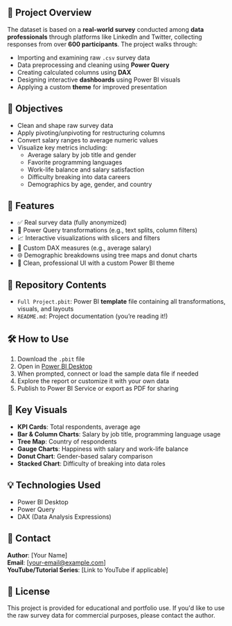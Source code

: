 ## 🧾 Project Overview

The dataset is based on a **real-world survey** conducted among **data professionals** through platforms like LinkedIn and Twitter, collecting responses from over **600 participants**. The project walks through:

- Importing and examining raw `.csv` survey data  
- Data preprocessing and cleaning using **Power Query**  
- Creating calculated columns using **DAX**  
- Designing interactive **dashboards** using Power BI visuals  
- Applying a custom **theme** for improved presentation  

## 🎯 Objectives

- Clean and shape raw survey data  
- Apply pivoting/unpivoting for restructuring columns  
- Convert salary ranges to average numeric values  
- Visualize key metrics including:
  - Average salary by job title and gender
  - Favorite programming languages
  - Work-life balance and salary satisfaction
  - Difficulty breaking into data careers
  - Demographics by age, gender, and country  

## 🚀 Features

- ✅ Real survey data (fully anonymized)
- 🔄 Power Query transformations (e.g., text splits, column filters)
- 📈 Interactive visualizations with slicers and filters
- 🧮 Custom DAX measures (e.g., average salary)
- 🌐 Demographic breakdowns using tree maps and donut charts
- 🎨 Clean, professional UI with a custom Power BI theme

## 📂 Repository Contents

- `Full Project.pbit`: Power BI **template** file containing all transformations, visuals, and layouts  
- `README.md`: Project documentation (you’re reading it!)

## 🛠️ How to Use

1. Download the `.pbit` file
2. Open in [Power BI Desktop](https://powerbi.microsoft.com/desktop/)
3. When prompted, connect or load the sample data file if needed
4. Explore the report or customize it with your own data
5. Publish to Power BI Service or export as PDF for sharing

## 📌 Key Visuals

- **KPI Cards**: Total respondents, average age  
- **Bar & Column Charts**: Salary by job title, programming language usage  
- **Tree Map**: Country of respondents  
- **Gauge Charts**: Happiness with salary and work-life balance  
- **Donut Chart**: Gender-based salary comparison  
- **Stacked Chart**: Difficulty of breaking into data roles  

## 💡 Technologies Used

- Power BI Desktop  
- Power Query  
- DAX (Data Analysis Expressions)

## 📧 Contact

**Author**: [Your Name]  
**Email**: [your-email@example.com]  
**YouTube/Tutorial Series**: [Link to YouTube if applicable]

## 📄 License

This project is provided for educational and portfolio use. If you'd like to use the raw survey data for commercial purposes, please contact the author.
